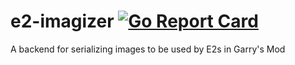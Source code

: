 # e2-imagizer [![Go Report Card](https://goreportcard.com/badge/github.com/pietroglyph/e2-imagizer)](https://goreportcard.com/report/github.com/pietroglyph/e2-imagizer)
A backend for serializing images to be used by E2s in Garry's Mod
